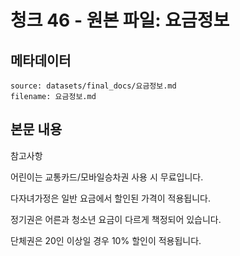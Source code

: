 # 청크 46 - 원본 파일: 요금정보

## 메타데이터

```
source: datasets/final_docs/요금정보.md
filename: 요금정보.md
```

## 본문 내용

참고사항

어린이는 교통카드/모바일승차권 사용 시 무료입니다.

다자녀가정은 일반 요금에서 할인된 가격이 적용됩니다.

정기권은 어른과 청소년 요금이 다르게 책정되어 있습니다.

단체권은 20인 이상일 경우 10% 할인이 적용됩니다.